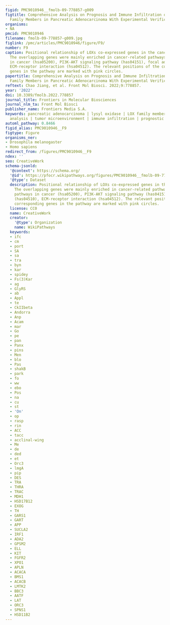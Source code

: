 ```yaml
---
figid: PMC9010946__fmolb-09-778857-g009
figtitle: Comprehensive Analysis on Prognosis and Immune Infiltration of Lysyl Oxidase
  Family Members in Pancreatic Adenocarcinoma With Experimental Verification
organisms:
- NA
pmcid: PMC9010946
filename: fmolb-09-778857-g009.jpg
figlink: /pmc/articles/PMC9010946/figure/F9/
number: F9
caption: Positional relationship of LOXs co-expressed genes in the cancer network.
  The overlapping genes were mainly enriched in cancer-related pathways, such as pathways
  in cancer (hsa05200), PI3K-AKT signaling pathway (has04151), focal adhesion (has04510),
  ECM-receptor interaction (hsa04512). The relevant positions of the corresponding
  genes in the pathway are marked with pink circles.
papertitle: Comprehensive Analysis on Prognosis and Immune Infiltration of Lysyl Oxidase
  Family Members in Pancreatic Adenocarcinoma With Experimental Verification.
reftext: Chao Jiang, et al. Front Mol Biosci. 2022;9:778857.
year: '2022'
doi: 10.3389/fmolb.2022.778857
journal_title: Frontiers in Molecular Biosciences
journal_nlm_ta: Front Mol Biosci
publisher_name: Frontiers Media S.A.
keywords: pancreatic adenocarcinoma | lysyl oxidase | LOX family members | bioinformatics
  analysis | tumor microenvironment | immune infiltration | prognostic
automl_pathway: 0.8466
figid_alias: PMC9010946__F9
figtype: Figure
organisms_ner:
- Drosophila melanogaster
- Homo sapiens
redirect_from: /figures/PMC9010946__F9
ndex: ''
seo: CreativeWork
schema-jsonld:
  '@context': https://schema.org/
  '@id': https://pfocr.wikipathways.org/figures/PMC9010946__fmolb-09-778857-g009.html
  '@type': Dataset
  description: Positional relationship of LOXs co-expressed genes in the cancer network.
    The overlapping genes were mainly enriched in cancer-related pathways, such as
    pathways in cancer (hsa05200), PI3K-AKT signaling pathway (has04151), focal adhesion
    (has04510), ECM-receptor interaction (hsa04512). The relevant positions of the
    corresponding genes in the pathway are marked with pink circles.
  license: CC0
  name: CreativeWork
  creator:
    '@type': Organization
    name: WikiPathways
  keywords:
  - ifc
  - cm
  - port
  - SA
  - sa
  - tra
  - byn
  - kar
  - spidey
  - Fs(3)Kar
  - ag
  - GlyRS
  - ab
  - Appl
  - te
  - CkIIbeta
  - Andorra
  - Anp
  - Acam
  - mar
  - Go
  - pe
  - pan
  - Panx
  - pins
  - Men
  - blo
  - Pas
  - shakB
  - park
  - fo
  - ww
  - ebo
  - Pos
  - na
  - cu
  - st
  - 'On'
  - op
  - rasp
  - rin
  - ACC
  - tacc
  - acclinal-wing
  - Me
  - de
  - ded
  - et
  - Orc3
  - lmgA
  - pip
  - DES
  - TRA
  - THRA
  - TRAC
  - MDH1
  - HSD17B12
  - EXOG
  - TH
  - GARS1
  - GART
  - APP
  - SUCLA2
  - IRF1
  - ADA2
  - GPSM2
  - ELL
  - KIT
  - FGFR2
  - XPO1
  - APLN
  - ACACA
  - BMS1
  - ACACB
  - LMTK2
  - BBC3
  - AATF
  - LAT
  - ORC3
  - SPNS1
  - HSD11B2
---
```

